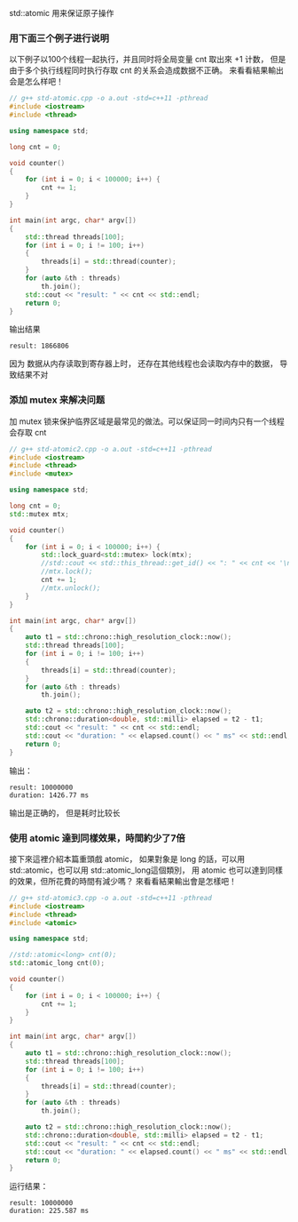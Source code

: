 std::atomic 用来保证原子操作

### 用下面三个例子进行说明
以下例子以100个线程一起执行，并且同时将全局变量 cnt 取出來 +1 计数，
但是由于多个执行线程同时执行存取 cnt 的关系会造成数据不正确。
来看看結果輸出会是怎么样吧！
```cpp
// g++ std-atomic.cpp -o a.out -std=c++11 -pthread
#include <iostream>
#include <thread>

using namespace std;

long cnt = 0;

void counter()
{
    for (int i = 0; i < 100000; i++) {
        cnt += 1;
    }
}

int main(int argc, char* argv[])
{
    std::thread threads[100];
    for (int i = 0; i != 100; i++)
    {
        threads[i] = std::thread(counter);
    }
    for (auto &th : threads)
        th.join();
    std::cout << "result: " << cnt << std::endl;
    return 0;
}
```
输出结果
```
result: 1866806
```
因为 数据从内存读取到寄存器上时， 还存在其他线程也会读取内存中的数据， 导致结果不对

### 添加 mutex 来解决问题
加 mutex 锁来保护临界区域是最常见的做法。可以保证同一时间内只有一个线程会存取 cnt
```cpp
// g++ std-atomic2.cpp -o a.out -std=c++11 -pthread
#include <iostream>
#include <thread>
#include <mutex>

using namespace std;

long cnt = 0;
std::mutex mtx;

void counter()
{
    for (int i = 0; i < 100000; i++) {
        std::lock_guard<std::mutex> lock(mtx);
        //std::cout << std::this_thread::get_id() << ": " << cnt << '\n';
        //mtx.lock();
        cnt += 1;
        //mtx.unlock();
    }
}

int main(int argc, char* argv[])
{
    auto t1 = std::chrono::high_resolution_clock::now();
    std::thread threads[100];
    for (int i = 0; i != 100; i++)
    {
        threads[i] = std::thread(counter);
    }
    for (auto &th : threads)
        th.join();

    auto t2 = std::chrono::high_resolution_clock::now();
    std::chrono::duration<double, std::milli> elapsed = t2 - t1;
    std::cout << "result: " << cnt << std::endl;
    std::cout << "duration: " << elapsed.count() << " ms" << std::endl;
    return 0;
}
```
输出：
```
result: 10000000
duration: 1426.77 ms
```
输出是正确的， 但是耗时比较长

### 使用 atomic 達到同樣效果，時間約少了7倍
接下來這裡介紹本篇重頭戲 atomic，
如果對象是 long 的話，可以用 std::atomic<long>，也可以用 std::atomic_long這個類別，
用 atomic 也可以達到同樣的效果，但所花費的時間有減少嗎？
來看看結果輸出會是怎樣吧！
```cpp
// g++ std-atomic3.cpp -o a.out -std=c++11 -pthread
#include <iostream>
#include <thread>
#include <atomic>

using namespace std;

//std::atomic<long> cnt(0);
std::atomic_long cnt(0);

void counter()
{
    for (int i = 0; i < 100000; i++) {
        cnt += 1;
    }
}

int main(int argc, char* argv[])
{
    auto t1 = std::chrono::high_resolution_clock::now();
    std::thread threads[100];
    for (int i = 0; i != 100; i++)
    {
        threads[i] = std::thread(counter);
    }
    for (auto &th : threads)
        th.join();

    auto t2 = std::chrono::high_resolution_clock::now();
    std::chrono::duration<double, std::milli> elapsed = t2 - t1;
    std::cout << "result: " << cnt << std::endl;
    std::cout << "duration: " << elapsed.count() << " ms" << std::endl;
    return 0;
}
```
运行结果：
```
result: 10000000
duration: 225.587 ms
```